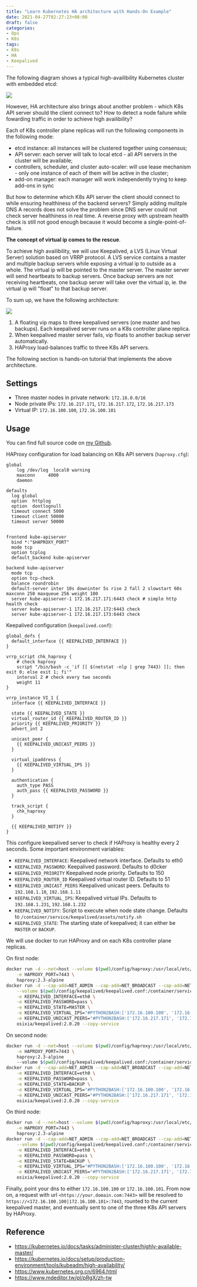 ```yaml
---
title: "Learn Kubernetes HA architecture with Hands-On Example"
date: 2021-04-27T02:27:23+08:00
draft: false
categories:
- Ops
- K8s
tags:
- K8s
- HA
- Keepalived
---
```

The following diagram shows a typical high-availibility Kubernetes cluster with embedded etcd: 

![](https://i.imgur.com/FwEzzWV.png)

However, HA architecture also brings about another problem - which K8s API server should the client connect to? How to detect a node failure while fowarding traffic in order to achieve high availibility?
<!--more-->

Each of K8s controller plane replicas will run the following components in the following mode:
- etcd instance: all instances will be clustered together using consensus;
- API server: each server will talk to local etcd - all API servers in the cluster will be available;
- controllers, scheduler, and cluster auto-scaler: will use lease mechanism - only one instance of each of them will be active in the cluster;
- add-on manager: each manager will work independently trying to keep add-ons in sync

But how to determine which K8s API server the client should connect to while ensuring healthiness of the backend servers? Simply adding mulitple DNS A records does not solve the problem since DNS server could not check server healthiness in real time. A reverse proxy with upstream health check is still not good enough because it would become a single-point-of-failure.

**The concept of virtual ip comes to the rescue**.

To achieve high availibility, we will use Keepalived, a LVS (Linux Virtual Server) solution based on VRRP protocol. A LVS service contains a master and multiple backup servers while exposing a virtual ip to outside as a whole. The virtual ip will be pointed to the master server. The master server will send heartbeats to backup servers. Once backup servers are not receiving heartbeats, one backup server will take over the virtual ip, ie. the virtual ip will "float" to that backup server.

To sum up, we have the following architecture:

![](https://i.imgur.com/FrwyxCQ.png)

1. A floating vip maps to three keepalived servers (one master and two backups). Each keepalived server runs on a K8s controller plane replica.
2. When keepalived master server fails, vip floats to another backup server automatically.
3. HAProxy load-balances traffic to three K8s API servers.

The following section is hands-on tutorial that implements the above architecture.
## Settings
- Three master nodes in private network: `172.16.0.0/16`
- Node private IPs: `172.16.217.171`, `172.16.217.172`, `172.16.217.173`
- Virtual IP: `172.16.100.100`, `172.16.100.101`
## Usage
You can find full source code on [my Github](https://github.com/minghsu0107/k8s-ha).

HAProxy configuration for load balancing on K8s API servers (`haproxy.cfg`):
```
global
    log /dev/log  local0 warning
    maxconn     4000
    daemon
  
defaults
  log global
  option  httplog
  option  dontlognull
  timeout connect 5000
  timeout client 50000
  timeout server 50000


frontend kube-apiserver
  bind *:"$HAPROXY_PORT"
  mode tcp
  option tcplog
  default_backend kube-apiserver

backend kube-apiserver
  mode tcp
  option tcp-check
  balance roundrobin
  default-server inter 10s downinter 5s rise 2 fall 2 slowstart 60s maxconn 250 maxqueue 256 weight 100
  server kube-apiserver-1 172.16.217.171:6443 check # simple http health check
  server kube-apiserver-1 172.16.217.172:6443 check
  server kube-apiserver-1 172.16.217.173:6443 check
```

Keepalived configuration (`keepalived.conf`):
```
global_defs {
  default_interface {{ KEEPALIVED_INTERFACE }}
}

vrrp_script chk_haproxy {
    # check haproxy
    script "/bin/bash -c 'if [[ $(netstat -nlp | grep 7443) ]]; then exit 0; else exit 1; fi'"
    interval 2 # check every two seconds
    weight 11
}

vrrp_instance VI_1 {
  interface {{ KEEPALIVED_INTERFACE }}

  state {{ KEEPALIVED_STATE }}
  virtual_router_id {{ KEEPALIVED_ROUTER_ID }}
  priority {{ KEEPALIVED_PRIORITY }}
  advert_int 2

  unicast_peer {
    {{ KEEPALIVED_UNICAST_PEERS }}
  }

  virtual_ipaddress {
    {{ KEEPALIVED_VIRTUAL_IPS }}
  }

  authentication {
    auth_type PASS
    auth_pass {{ KEEPALIVED_PASSWORD }}
  }

  track_script {
    chk_haproxy
  }

  {{ KEEPALIVED_NOTIFY }}
}
```
This configure keepalived server to check if HAProxy is healthy every 2 seconds. Some important environment variables:
- `KEEPALIVED_INTERFACE`: Keepalived network interface. Defaults to eth0
- `KEEPALIVED_PASSWORD`: Keepalived password. Defaults to d0cker
- `KEEPALIVED_PRIORITY` Keepalived node priority. Defaults to 150
- `KEEPALIVED_ROUTER_ID` Keepalived virtual router ID. Defaults to 51
- `KEEPALIVED_UNICAST_PEERS` Keepalived unicast peers. Defaults to `192.168.1.10`, `192.168.1.11`
- `KEEPALIVED_VIRTUAL_IPS`: Keepalived virtual IPs. Defaults to `192.168.1.231`, `192.168.1.232`
- `KEEPALIVED_NOTIFY`: Script to execute when node state change. Defaults to `/container/service/keepalived/assets/notify.sh`
- `KEEPALIVED_STATE`: The starting state of keepalived; it can either be `MASTER` or `BACKUP`.

We will use docker to run HAProxy and on each K8s controller plane replicas.

On first node:
```bash
docker run -d --net=host --volume $(pwd)/config/haproxy:/usr/local/etc/haproxy \
    -e HAPROXY_PORT=7443 \
    haproxy:2.3-alpine
docker run -d --cap-add=NET_ADMIN --cap-add=NET_BROADCAST --cap-add=NET_RAW --net=host \
    --volume $(pwd)/config/keepalived/keepalived.conf:/container/service/keepalived/assets/keepalived.conf \
    -e KEEPALIVED_INTERFACE=eth0 \
    -e KEEPALIVED_PASSWORD=pass \
    -e KEEPALIVED_STATE=MASTER \
    -e KEEPALIVED_VIRTUAL_IPS="#PYTHON2BASH:['172.16.100.100', '172.16.100.101']" \
    -e KEEPALIVED_UNICAST_PEERS="#PYTHON2BASH:['172.16.217.171', '172.16.217.172', '172.16.217.173']" \
    osixia/keepalived:2.0.20 --copy-service
```
On second node:
```bash
docker run -d --net=host --volume $(pwd)/config/haproxy:/usr/local/etc/haproxy \
    -e HAPROXY_PORT=7443 \
    haproxy:2.3-alpine
    --volume $(pwd)/config/keepalived/keepalived.conf:/container/service/keepalived/assets/keepalived.conf \
docker run -d --cap-add=NET_ADMIN --cap-add=NET_BROADCAST --cap-add=NET_RAW --net=host \
    -e KEEPALIVED_INTERFACE=eth0 \
    -e KEEPALIVED_PASSWORD=pass \
    -e KEEPALIVED_STATE=BACKUP \
    -e KEEPALIVED_VIRTUAL_IPS="#PYTHON2BASH:['172.16.100.100', '172.16.100.101']" \
    -e KEEPALIVED_UNICAST_PEERS="#PYTHON2BASH:['172.16.217.171', '172.16.217.172', '172.16.217.173']" \
    osixia/keepalived:2.0.20 --copy-service
```
On third node:
```bash
docker run -d --net=host --volume $(pwd)/config/haproxy:/usr/local/etc/haproxy \
    -e HAPROXY_PORT=7443 \
    haproxy:2.3-alpine
docker run -d --cap-add=NET_ADMIN --cap-add=NET_BROADCAST --cap-add=NET_RAW --net=host \
    --volume $(pwd)/config/keepalived/keepalived.conf:/container/service/keepalived/assets/keepalived.conf \
    -e KEEPALIVED_INTERFACE=eth0 \
    -e KEEPALIVED_PASSWORD=pass \
    -e KEEPALIVED_STATE=BACKUP \
    -e KEEPALIVED_VIRTUAL_IPS="#PYTHON2BASH:['172.16.100.100', '172.16.100.101']" \
    -e KEEPALIVED_UNICAST_PEERS="#PYTHON2BASH:['172.16.217.171', '172.16.217.172', '172.16.217.173']" \
    osixia/keepalived:2.0.20 --copy-service
```
Finally, point your dns to either `172.16.100.100` or `172.16.100.101`. From now on, a request with url `<https://your.domain.com:7443>` will be resolved to `https://<172.16.100.100|172.16.100.101>:7443`, rounted to the current keepalived master, and eventually sent to one of the three K8s API servers by HAProxy.
## Reference
- https://kubernetes.io/docs/tasks/administer-cluster/highly-available-master/
- https://kubernetes.io/docs/setup/production-environment/tools/kubeadm/high-availability/
- https://www.kubernetes.org.cn/6964.html
- https://www.mdeditor.tw/pl/pRgX/zh-tw